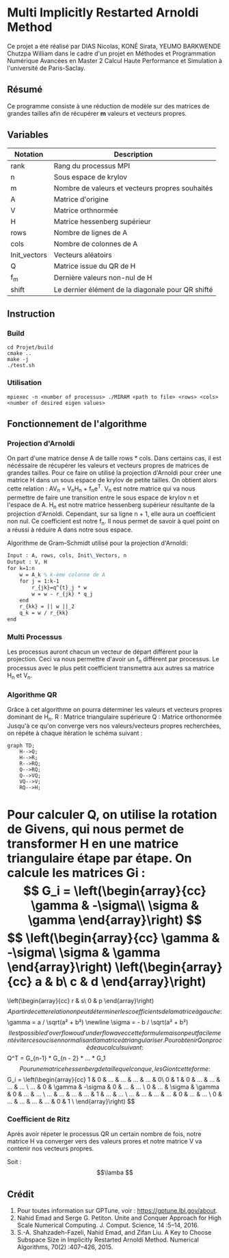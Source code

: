 # Multi Implicitly Restarted Arnoldi Method

 Ce projet a été réalisé par DIAS Nicolas, KONÉ Sirata, YEUMO BARKWENDE Chutzpa William dans le cadre d'un projet en Méthodes et Programmation Numérique Avancées en Master 2 Calcul Haute Performance et Simulation à l'université de Paris-Saclay.

## Résumé

Ce programme consiste à une réduction de modèle sur des matrices de grandes tailles afin de récupérer **m** valeurs et vecteurs propres.

## Variables

| Notation              | Description                                           |
| -----------           | -----------                                           |
| rank                  | Rang du processus MPI                                 |
| n                     | Sous espace de krylov                                 |
| m                     | Nombre de valeurs et vecteurs propres souhaités       |
| A                     | Matrice d'origine                                     |
| V                     | Matrice orthnormée                                    |
| H                     | Matrice hessenberg supérieur                          |
| rows                  | Nombre de lignes de A                                 |
| cols                  | Nombre de colonnes de A                               |
| Init_vectors          | Vecteurs aléatoirs                                    |
| Q                     | Matrice issue du QR de H                              |
| f<sub>m</sub>         | Dernière valeurs non-nul de H                         |
| shift                 | Le dernier élément de la diagonale pour QR shifté     |

## Instruction
### Build

```shell
cd Projet/build
cmake ..
make -j
./test.sh
```
### Utilisation

```shell
mpiexec -n <number of processus> ./MIRAM <path to file> <rows> <cols> <number of desired eigen values>
```

## Fonctionnement de l'algorithme

### Projection d'Arnoldi
On part d'une matrice dense A de taille rows * cols. Dans certains cas, il est nécéssaire de récupérer les valeurs et vecteurs propres de matrices de grandes tailles. Pour ce faire on utilisé la projection d'Arnoldi pour créer une matrice H dans un sous espace de krylov de petite tailles.
On obtient alors cette relation : AV<sub>n</sub> = V<sub>n</sub>H<sub>n</sub> + f<sub>n</sub>e<sup>T</sup>.
V<sub>n</sub> est notre matrice qui va nous permettre de faire une transition entre le sous espace de krylov n et l'espace de A.
H<sub>n</sub> est notre matrice hessenberg supérieur résultante de la projection d'Arnoldi. Cependant, sur sa ligne n + 1, elle aura un coefficient non nul. Ce coefficient est notre f<sub>n</sub>. Il nous permet de savoir à quel point on a réussi à réduire A dans notre sous espace.

Algorithme de Gram–Schmidt utilisé pour la projection d'Arnoldi:
```latex
Input : A, rows, cols, Init\_Vectors, n
Output : V, H
for k=1:n
    w = A_k % k-ème colonne de A
    for j = 1:k-1
        r_{jk}=q^{t}_j * w
        w = w - r_{jk} * q_j
    end
    r_{kk} = || w ||_2
    q_k = w / r_{kk}
end
```

### Multi Processus

Les processus auront chacun un vecteur de départ différent pour la projection. Ceci va nous permettre d'avoir un f<sub>n</sub> différent par processus. Le processus avec le plus petit coefficient transmettra aux autres sa matrice H<sub>n</sub> et V<sub>n</sub>.

### Algorithme QR

Grâce à cet algorithme on pourra déterminer les valeurs et vecteurs propres dominant de H<sub>n</sub>.
R
: Matrice triangulaire supérieure
Q
: Matrice orthonormée
Jusqu'à ce qu'on converge vers nos valeurs/vecteurs propres recherchées, on répéte à chaque itération le schéma suivant :
```mermaid
graph TD;
    H-->Q;
    H-->R;
    R-->RQ;
    Q-->RQ;
    Q-->VQ;
    VQ-->V;
    RQ-->H;
```
Pour calculer Q, on utilise la rotation de Givens, qui nous permet de transformer H en une matrice triangulaire étape par étape. On calcule les matrices Gi :
$$
G_i =
\left(\begin{array}{cc}
\gamma & -\sigma\\
\sigma & \gamma
\end{array}\right)
$$
$$
\left(\begin{array}{cc}
\gamma & -\sigma\\
\sigma & \gamma
\end{array}\right)
\left(\begin{array}{cc}
a & b\\
c & d
\end{array}\right)
=
\left(\begin{array}{cc}
r & s\\
0 & p
\end{array}\right)
$$
A partir de cette relation on peut déterminer les coefficients de la matrice à gauche :
$$
\gamma = a / \sqrt(a² + b²)
\newline
\sigma = - b / \sqrt(a² + b²)
$$
Il est possible d'overflow ou d'underflow avec cette formule mais on peut facilement éviter ce soucis en normalisant la matrice à triangulariser.
Pour obtenir Q on procède au calcul suivant :
$$
Q^T = G_{n-1} * G_{n - 2} * ... * G_1
$$
Pour une matrice hessenberg de taille quelconque, les Gi ont cette forme :
$$
G_i =
\left(\begin{array}{cc}
1 & 0 & ... & ... & ... & ... & 0\\
0 & 1 & 0 & ... & ... & ... & ... \\
... & 0 & \gamma & -\sigma & 0 & ... & ... \\
0 & ... & \sigma & \gamma & 0  & ... & ... \\
... & ... & ... & ... & 1 & ... & ... \\
... & ... & ... & ... & 0 & ... & ... \\
0 & ... & ... & ... & ... & 0 & 1 \\
\end{array}\right)
$$

### Coefficient de Ritz

Après avoir répeter le processus QR un certain nombre de fois, notre matrice H va converger vers des valeurs prores et notre matrice V va contenir nos vecteurs propres.

Soit :
$$\lamba  $$
## Crédit

1. Pour toutes information sur GPTune, voir : https://gptune.lbl.gov/about.
2. Nahid Emad and Serge G. Petiton. Unite and Conquer Approach for High Scale
Numerical Computing. J. Comput. Science, 14 :5–14, 2016.
3. S.-A. Shahzadeh-Fazeli, Nahid Emad, and Zifan Liu. A Key to Choose Subspace Size in
Implicitly Restarted Arnoldi Method. Numerical Algorithms, 70(2) :407–426, 2015.

